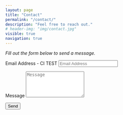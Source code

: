 ```yaml
---
layout: page
title: "Contact"
permalink: "/contact/"
description: "Feel free to reach out."
# header-img: "img/contact.jpg"
visible: true
navigation: true
---
```


*Fill out the form below to send a message.*

<div>
<!-- Contact Form - Enter your email address on line 19 of the mail/contact_me.php file to make this form work. -->
<!-- WARNING: Some web hosts do not allow emails to be sent through forms to common mail hosts like Gmail or Yahoo. It's recommended that you use a private domain email address! -->
<!-- NOTE: To use the contact form, your site must be on a live web host with PHP! The form will not work locally! -->
<form name="sentMessage" action="https://formspree.io/contact@roxberry.dev" method="POST" id="contactForm"
    novalidate>
        <div class="form-group">
            <label>Email Address - CI TEST</label>
            <input type="email" class="form-control" name="_replyto" placeholder="Email Address" id="email"
                required data-validation-required-message="Please enter your email address.">
            <p class="help-block text-danger"></p>
        </div>
        <div class="form-group">
            <label>Message</label>
            <textarea rows="5" class="form-control" name="body" placeholder="Message" id="message" required
                data-validation-required-message="Please enter a message."></textarea>
            <p class="help-block text-danger"></p>
        </div>
        <div class="form-group">
            <input type="submit" class="btn btn-default" value="Send" />
        </div>
    <input type="hidden" name="_next" value="//roxberry.dev/thanks/" />
    <input type="text" name="_gotcha" style="display:none" />
</form>
</div>
